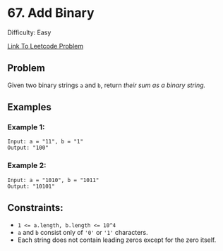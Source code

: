 # 67. Add Binary
Difficulty: Easy

[Link To Leetcode Problem](https://leetcode.com/problems/add-binary/)

## Problem
Given two binary strings `a` and `b`, return *their sum as a binary string.*

## Examples
### Example 1:
```
Input: a = "11", b = "1"
Output: "100"
```
### Example 2:
```
Input: a = "1010", b = "1011"
Output: "10101"
```

## Constraints:
- `1 <= a.length, b.length <= 10^4`
- `a` and `b` consist only of `'0'` or `'1'` characters.
- Each string does not contain leading zeros except for the zero itself.